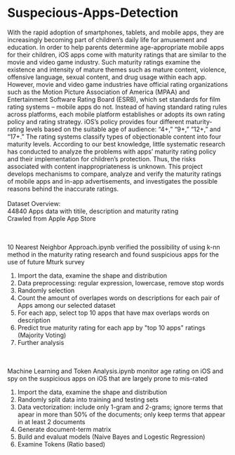 # Suspecious-Apps-Detection
With the rapid adoption of smartphones, tablets, and mobile apps, they are increasingly becoming part of children’s daily life for amusement and education. In order to help parents determine age-appropriate mobile apps for their children, iOS apps come with maturity ratings that are similar to the movie and video game industry. Such maturity ratings examine the existence and intensity of mature themes such as mature content, violence, offensive language, sexual content, and drug usage within each app. However, movie and video game industries have official rating organizations such as the Motion Picture Association of America (MPAA) and Entertainment Software Rating Board (ESRB), which set standards for film rating systems – mobile apps do not. Instead of having standard rating rules across platforms, each mobile platform establishes or adopts its own rating policy and rating strategy. iOS’s policy provides four different maturity-rating levels based on the suitable age of audience: “4+,” “9+,” “12+,” and “17+.” The rating systems classify types of objectionable content into four maturity levels. According to our best knowledge, little systematic research has conducted to analyze the problems with apps’ maturity rating policy and their implementation for children’s protection. Thus, the risks associated with content inappropriateness is unknown. This project develops mechanisms to compare, analyze and verify the maturity ratings of mobile apps and in-app advertisements, and investigates the possible reasons behind the inaccurate ratings.
<br /><br />Dataset Overview:<br />
44840 Apps data with titile, description and maturity rating<br />
Crawled from Apple App Store

<br /><br />10 Nearest Neighbor Approach.ipynb verified the possibility of using k-nn method in the maturity rating research and found suspicious apps for the use of future Mturk survey

1. Import the data, examine the shape and distribution
2. Data preprocessing: regular expression, lowercase, remove stop words
3. Randomly selection
4. Count the amount of overlapes words on descriptions for each pair of Apps among our selected dataset
5. For each app, select top 10 apps that have max overlaps words on description
6. Predict true maturity rating for each app by "top 10 apps" ratings (Majority Voting)
7. Further analysis

<br /><br />Machine Learning and Token Analysis.ipynb monitor age rating on iOS and spy on the suspicious apps on iOS that are largely prone to mis-rated


1. Import the data, examine the shape and distribution
2. Randomly split data into training and testing sets
3. Data vectorization: include only 1-gram and 2-grams; ignore terms that apear in more than 50% of the documents; only keep terms that appear in at least 2 documents
4. Generate document-term matrix
5. Build and evaluat models (Naive Bayes and Logestic Regression)
6. Examine Tokens (Ratio based)
